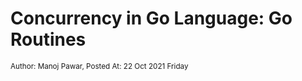 # Concurrency in Go Language: Go Routines
<small class="text-muted">Author: Manoj Pawar, Posted At: 22 Oct 2021 Friday</small>